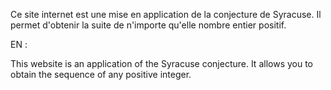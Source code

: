 Ce site internet est une mise en application de la conjecture de Syracuse. Il permet d'obtenir la suite de n'importe qu'elle nombre entier positif.


EN :

This website is an application of the Syracuse conjecture. It allows you to obtain the sequence of any positive integer.
